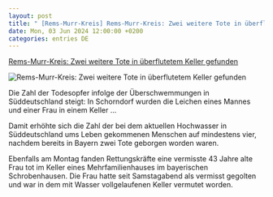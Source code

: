 ```yaml
---
layout: post
title: " [Rems-Murr-Kreis] Rems-Murr-Kreis: Zwei weitere Tote in überflutetem Keller gefunden"
date: Mon, 03 Jun 2024 12:00:00 +0200
categories: entries DE
---
```

[Rems-Murr-Kreis: Zwei weitere Tote in überflutetem Keller gefunden](https://www.spiegel.de/panorama/hochwasser-in-schorndorf-im-rems-murr-kreis-zwei-weitere-tote-in-ueberflutetem-keller-gefunden-a-cd392237-a2e6-4c22-8366-3876b31ab23f)

![Rems-Murr-Kreis: Zwei weitere Tote in überflutetem Keller gefunden](https://cdn.prod.www.spiegel.de/images/0f461b93-49a5-4fac-a572-91bf0a770cca_w1200_r1.778_fpx52_fpy50.jpg)

Die Zahl der Todesopfer infolge der Überschwemmungen in Süddeutschland steigt: In Schorndorf wurden die Leichen eines Mannes und einer Frau in einem Keller ...

Damit erhöhte sich die Zahl der bei dem aktuellen Hochwasser in Süddeutschland ums Leben gekommenen Menschen auf mindestens vier, nachdem bereits in Bayern zwei Tote geborgen worden waren.

Ebenfalls am Montag fanden Rettungskräfte eine vermisste 43 Jahre alte Frau tot im Keller eines Mehrfamilienhauses im bayerischen Schrobenhausen. Die Frau hatte seit Samstagabend als vermisst gegolten und war in dem mit Wasser vollgelaufenen Keller vermutet worden.

